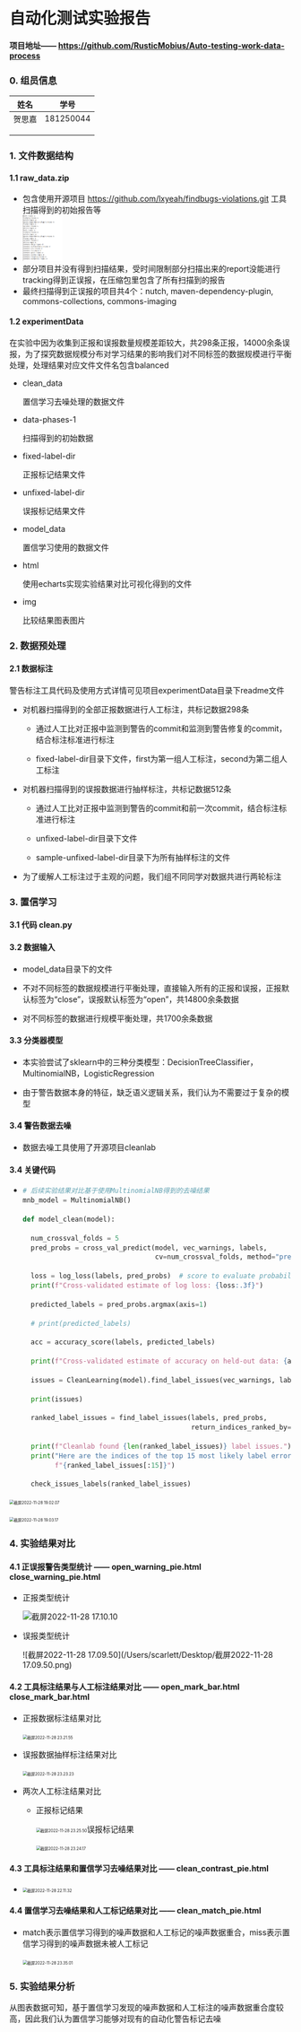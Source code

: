 # 自动化测试实验报告

#### 项目地址—— https://github.com/RusticMobius/Auto-testing-work-data-process

### 0. 组员信息

|  姓名  |   学号    |
| :----: | :-------: |
| 贺思嘉 | 181250044 |
|        |           |
|        |           |
|        |           |



### 1. 文件数据结构

#### 1.1 raw_data.zip

- 包含使用开源项目 https://github.com/lxyeah/findbugs-violations.git 工具扫描得到的初始报告等
- <img src="https://raw.githubusercontent.com/RusticMobius/MyPicGo/main/%E6%88%AA%E5%B1%8F2022-11-28%2022.16.27.png" alt="截屏2022-11-28 22.16.27" style="zoom:10%;" />
- 部分项目并没有得到扫描结果，受时间限制部分扫描出来的report没能进行tracking得到正误报，在压缩包里包含了所有扫描到的报告
- 最终扫描得到正误报的项目共4个：nutch, maven-dependency-plugin, commons-collections, commons-imaging

#### 1.2 experimentData

在实验中因为收集到正报和误报数量规模差距较大，共298条正报，14000余条误报，为了探究数据规模分布对学习结果的影响我们对不同标签的数据规模进行平衡处理，处理结果对应文件文件名包含balanced

- clean_data

  置信学习去噪处理的数据文件

- data-phases-1

  扫描得到的初始数据

- fixed-label-dir

  正报标记结果文件

- unfixed-label-dir

  误报标记结果文件

- model_data

  置信学习使用的数据文件

- html

  使用echarts实现实验结果对比可视化得到的文件

- img

  比较结果图表图片



### 2. 数据预处理

#### 2.1 数据标注

警告标注工具代码及使用方式详情可见项目experimentData目录下readme文件

- 对机器扫描得到的全部正报数据进行人工标注，共标记数据298条

  - 通过人工比对正报中监测到警告的commit和监测到警告修复的commit，结合标注标准进行标注

  - fixed-label-dir目录下文件，first为第一组人工标注，second为第二组人工标注

- 对机器扫描得到的误报数据进行抽样标注，共标记数据512条

  - 通过人工比对正报中监测到警告的commit和前一次commit，结合标注标准进行标注

  - unfixed-label-dir目录下文件
  - sample-unfixed-label-dir目录下为所有抽样标注的文件

- 为了缓解人工标注过于主观的问题，我们组不同同学对数据共进行两轮标注



### 3. 置信学习

#### 3.1 代码 clean.py

#### 3.2 数据输入

- model_data目录下的文件

- 不对不同标签的数据规模进行平衡处理，直接输入所有的正报和误报，正报默认标签为“close”，误报默认标签为“open”，共14800余条数据
- 对不同标签的数据进行规模平衡处理，共1700余条数据

#### 3.3 分类器模型

- 本实验尝试了sklearn中的三种分类模型：DecisionTreeClassifier，MultinomialNB，LogisticRegression

- 由于警告数据本身的特征，缺乏语义逻辑关系，我们认为不需要过于复杂的模型


#### 3.4 警告数据去噪

- 数据去噪工具使用了开源项目cleanlab

#### 3.4 关键代码

- ```python
  # 后续实验结果对比基于使用MultinomialNB得到的去噪结果
  mnb_model = MultinomialNB()

  def model_clean(model):

    num_crossval_folds = 5
    pred_probs = cross_val_predict(model, vec_warnings, labels,
                                   cv=num_crossval_folds, method="predict_proba")

    loss = log_loss(labels, pred_probs)  # score to evaluate probabilistic predictions, lower values are better
    print(f"Cross-validated estimate of log loss: {loss:.3f}")

    predicted_labels = pred_probs.argmax(axis=1)

    # print(predicted_labels)

    acc = accuracy_score(labels, predicted_labels)

    print(f"Cross-validated estimate of accuracy on held-out data: {acc}")

    issues = CleanLearning(model).find_label_issues(vec_warnings, labels)

    print(issues)

    ranked_label_issues = find_label_issues(labels, pred_probs,
                                            return_indices_ranked_by="self_confidence")

    print(f"Cleanlab found {len(ranked_label_issues)} label issues.")
    print("Here are the indices of the top 15 most likely label errors:\n"
          f"{ranked_label_issues[:15]}")

    check_issues_labels(ranked_label_issues)


  ```

​		<img src="https://raw.githubusercontent.com/RusticMobius/MyPicGo/main/%E6%88%AA%E5%B1%8F2022-11-28%2019.02.07.png" alt="截屏2022-11-28 19.02.07" style="zoom:50%;" />

​		<img src="https://raw.githubusercontent.com/RusticMobius/MyPicGo/main/%E6%88%AA%E5%B1%8F2022-11-28%2019.03.17.png" alt="截屏2022-11-28 19.03.17" style="zoom:50%;" />

### 4. 实验结果对比

#### 4.1 正误报警告类型统计 —— open_warning_pie.html  close_warning_pie.html

- 正报类型统计

  ![截屏2022-11-28 17.10.10](https://raw.githubusercontent.com/RusticMobius/MyPicGo/main/%E6%88%AA%E5%B1%8F2022-11-28%2017.10.10.png)

- 误报类型统计

  ![截屏2022-11-28 17.09.50](/Users/scarlett/Desktop/截屏2022-11-28 17.09.50.png)

#### 4.2 工具标注结果与人工标注结果对比 —— open_mark_bar.html close_mark_bar.html

- 正报数据标注结果对比

  <img src="https://raw.githubusercontent.com/RusticMobius/MyPicGo/main/%E6%88%AA%E5%B1%8F2022-11-28%2023.21.55.png" alt="截屏2022-11-28 23.21.55" style="zoom:50%;" />

- 误报数据抽样标注结果对比

  <img src="/Users/scarlett/Library/Application Support/typora-user-images/截屏2022-11-28 23.23.23.png" alt="截屏2022-11-28 23.23.23" style="zoom:50%;" />

- 两次人工标注结果对比

  - 正报标记结果

    <img src="https://raw.githubusercontent.com/RusticMobius/MyPicGo/main/%E6%88%AA%E5%B1%8F2022-11-28%2023.25.50.png" alt="截屏2022-11-28 23.25.50" style="zoom:50%;" />误报标记结果

    <img src="https://raw.githubusercontent.com/RusticMobius/MyPicGo/main/%E6%88%AA%E5%B1%8F2022-11-28%2023.24.17.png" alt="截屏2022-11-28 23.24.17" style="zoom:50%;" />

#### 4.3 工具标注结果和置信学习去噪结果对比 —— clean_contrast_pie.html

- <img src="https://raw.githubusercontent.com/RusticMobius/MyPicGo/main/%E6%88%AA%E5%B1%8F2022-11-28%2022.11.32.png" alt="截屏2022-11-28 22.11.32" style="zoom:50%;" />

#### 4.4 置信学习去噪结果和人工标记结果对比 —— clean_match_pie.html

- match表示置信学习得到的噪声数据和人工标记的噪声数据重合，miss表示置信学习得到的噪声数据未被人工标记

  <img src="https://raw.githubusercontent.com/RusticMobius/MyPicGo/main/截屏2022-11-28 23.35.01.png" alt="截屏2022-11-28 23.35.01" style="zoom:50%;" />

### 5. 实验结果分析

从图表数据可知，基于置信学习发现的噪声数据和人工标注的噪声数据重合度较高，因此我们认为置信学习能够对现有的自动化警告标记去噪

